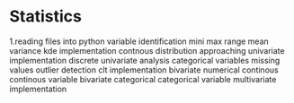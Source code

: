 # Statistics
1.reading files  into python
variable identification
mini max range
mean variance
kde implementation
contnous distribution
approaching univariate implementation
discrete
univariate analysis categorical variables
missing values
outlier detection
clt implementation
bivariate numerical continous continous variable
bivariate categorical categorical variable
multivariate implementation
